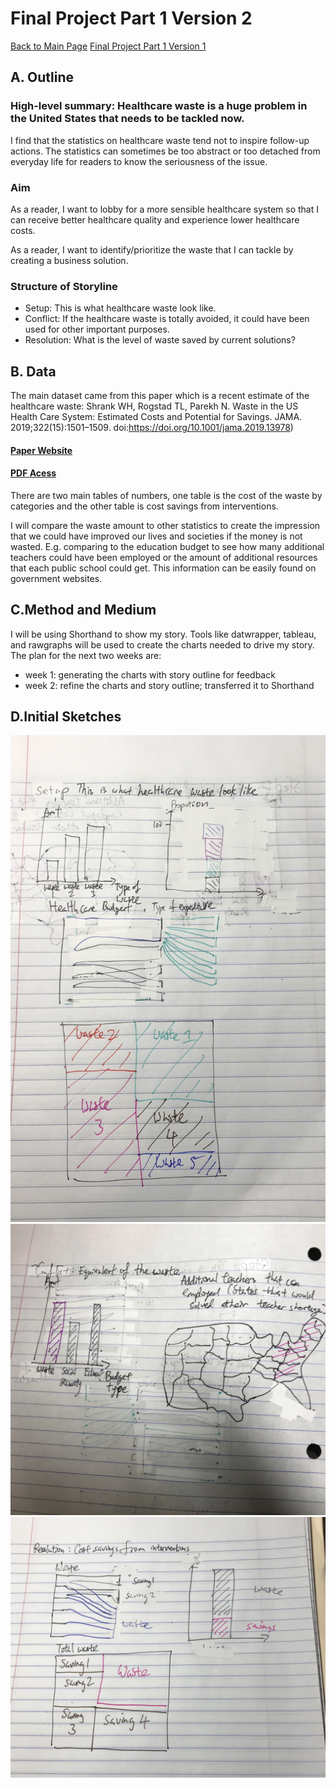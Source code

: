 # Final Project Part 1 Version 2
[Back to Main Page](https://yangle-l.github.io/Lim-Portfolio)
[Final Project Part 1 Version 1](/FinalProjectPart1(V1).md)

## A. Outline
### High-level summary: Healthcare waste is a huge problem in the United States that needs to be tackled now.

I find that the statistics on healthcare waste tend not to inspire follow-up actions. The statistics can sometimes be too abstract or too detached from everyday life for readers to know the seriousness of the issue.     

### Aim
As a reader, I want to lobby for a more sensible healthcare system so that I can receive better healthcare quality and experience lower healthcare costs. 

As a reader, I want to identify/prioritize the waste that I can tackle by creating a business solution.   
  
### Structure of Storyline 
- Setup: This is what healthcare waste look like.
- Conflict: If the healthcare waste is totally avoided, it could have been used for other important purposes.  
- Resolution: What is the level of waste saved by current solutions? 

## B. Data
The main dataset came from this paper which is a recent estimate of the healthcare waste: Shrank WH, Rogstad TL, Parekh N. Waste in the US Health Care System: Estimated Costs and Potential for Savings. JAMA. 2019;322(15):1501–1509. doi:https://doi.org/10.1001/jama.2019.13978) 

#### [Paper Website](https://doi.org/10.1001/jama.2019.13978) 

#### [PDF Acess](/jama_shrank_2019_sc_190005.pdf)

There are two main tables of numbers, one table is the cost of the waste by categories and the other table is cost savings from interventions.

I will compare the waste amount to other statistics to create the impression that we could have improved our lives and societies if the money is not wasted. E.g. comparing to the education budget to see how many additional teachers could have been employed or the amount of additional resources that each public school could get. This information can be easily found on government websites.     
 

## C.Method and Medium
I will be using Shorthand to show my story. Tools like datwrapper, tableau, and rawgraphs will be used to create the charts needed to drive my story. 
The plan for the next two weeks are:
- week 1: generating the charts with story outline for feedback
- week 2: refine the charts and story outline; transferred it to Shorthand 

## D.Initial Sketches
![1.](https://raw.githubusercontent.com/YangLe-L/Lim-Portfolio/master/IMG_0619.jpg)
![2.](https://raw.githubusercontent.com/YangLe-L/Lim-Portfolio/master/IMG_0620.jpg)
![3.](https://raw.githubusercontent.com/YangLe-L/Lim-Portfolio/master/IMG_0621.jpg)

